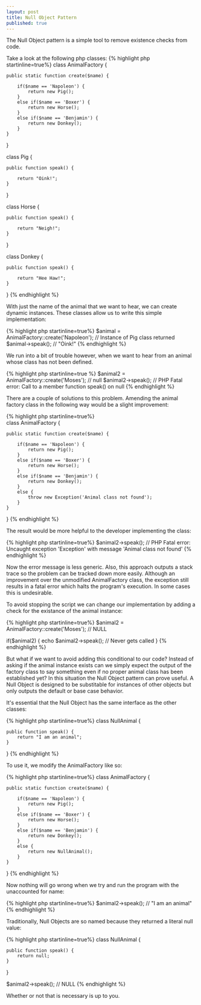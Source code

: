 ```yaml
---
layout: post
title: Null Object Pattern
published: true
---
```


The Null Object pattern is a simple tool to remove existence checks from code. 

Take a look at the following php classes:
{% highlight php startinline=true%}	
class AnimalFactory {

	public static function create($name) {
		
		if($name == 'Napoleon') {
			return new Pig();
		}
		else if($name == 'Boxer') {
			return new Horse();
		}
		else if($name == 'Benjamin') {
			return new Donkey();
		}
	}
}

class Pig {

	public function speak() {
		
		return "Oink!";
	}
}

class Horse {
	
	public function speak() {
		
		return "Neigh!";
	}
}

class Donkey {

	public function speak() {
		
		return "Hee Haw!";
	}
}
{% endhighlight %}
	
With just the name of the animal that we want to hear, we can create dynamic instances. These classes allow us to write this simple implementation:

{% highlight php startinline=true%}
$animal = AnimalFactory::create('Napoleon'); // Instance of Pig class returned
$animal->speak(); // "Oink!"
{% endhighlight %}

We run into a bit of trouble however, when we want to hear from an animal whose class has not been defined.

{% highlight php startinline=true %}
$animal2 = AnimalFactory::create('Moses'); // null
$animal2->speak(); // PHP Fatal error:  Call to a member function speak() on null
{% endhighlight %}	

There are a couple of solutions to this problem. Amending the animal factory class in the following way would be a slight improvement:

{% highlight php startinline=true%}		
class AnimalFactory {

	public static function create($name) {
		
		if($name == 'Napoleon') {
			return new Pig();
		}
		else if($name == 'Boxer') {
			return new Horse();
		}
		else if($name == 'Benjamin') {
			return new Donkey();
		}
		else {
			throw new Exception('Animal class not found');
		}
	}
}
{% endhighlight %}

The result would be more helpful to the developer implementing the class:

{% highlight php startinline=true%}
$animal2->speak(); // PHP Fatal error:  Uncaught exception 'Exception' with message 'Animal class not found'
{% endhighlight %}	
	
Now the error message is less generic. Also, this approach outputs a stack trace so the problem can be tracked down more easily.  Although an improvement over the unmodified AnimalFactory class, the exception still results in a fatal error which halts the program's execution. In some cases this is undesirable.

To avoid stopping the script we can change our implementation by adding a check for the existance of the animal instance:

{% highlight php startinline=true%}
$animal2 = AnimalFactory::create('Moses'); // NULL

if($animal2) {
	echo $animal2->speak(); // Never gets called
}
{% endhighlight %}	

But what if we want to avoid adding this conditional to our code? Instead of asking if the animal instance exists can we simply expect the output of the factory class to say something even if no proper animal class has been established yet? In this situation the Null Object pattern can prove useful. A Null Object is designed to be substitable for instances of other objects but only outputs the default or base case behavior. 

It's essential that the Null Object has the same interface as the other classes:

{% highlight php startinline=true%}
class NullAnimal {
	
	public function speak() {
		return "I am an animal";
	}
}
{% endhighlight %}	

To use it, we modify the AnimalFactory like so:

{% highlight php startinline=true%}
class AnimalFactory {

	public static function create($name) {
		
		if($name == 'Napoleon') {
			return new Pig();
		}
		else if($name == 'Boxer') {
			return new Horse();
		}
		else if($name == 'Benjamin') {
			return new Donkey();
		}
		else {
			return new NullAnimal();
		}
	}
}
{% endhighlight %}	
	
Now nothing will go wrong when we try and run the program with the unaccounted for name:

{% highlight php startinline=true%}
$animal2->speak(); // "I am an animal"
{% endhighlight %}	
	
Traditionally, Null Objects are so named because they returned a literal null value:

{% highlight php startinline=true%}
class NullAnimal {
	
	public function speak() {
		return null;
	}
}

$animal2->speak(); // NULL
{% endhighlight %}	
	
Whether or not that is necessary is up to you.